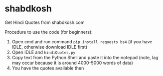 # shabdkosh
Get Hindi Quotes from shabdkosh.com

Procedure to use the code (for beginners):
1.	Open cmd and run command ```pip install requests bs4``` (if you have IDLE, otherwise download IDLE first)
2.	Open IDLE and ```hindiQuotes.py```
3.	Copy text from the Python Shell and paste it into the notepad (note, lag may occur because it is around 4000-5000 words of data)
4.	You have the quotes available then
